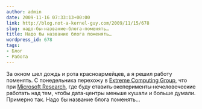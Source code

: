 ```yaml
---
author: admin
date: 2009-11-16 07:33:13+00:00
link: http://blog.not-a-kernel-guy.com/2009/11/15/678
slug: надо-бы-название-блога-поменять…
title: Надо бы название блога поменять…
wordpress_id: 678
tags:
- Блог
- Работа
---
```


За окном шел дождь и рота красноармейцев, а я решил работу поменять. С понедельника перехожу в [Extreme Computing Group](http://research.microsoft.com/en-us/labs/ccf/default.aspx), что при [Microsoft Research](http://research.microsoft.com/en-us/default.aspx), где буду <del>ставить эксперименты нечеловеческие</del> работать над тем, чтобы дата-центры меньше кушали и больше думали. Примерно так. Надо бы название блога поменять…
